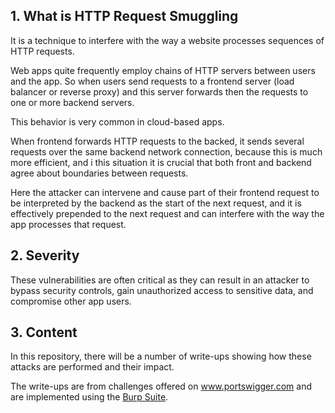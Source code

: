 ## 1. What is HTTP Request Smuggling

It is a technique to interfere with the way a website processes sequences of HTTP requests.

Web apps quite frequently employ chains of HTTP servers between users and the app. So when users send requests to a frontend server (load balancer or reverse proxy) and this server forwards then the requests to one or more backend servers.

This behavior is very common in cloud-based apps.

When frontend forwards HTTP requests to the backed, it sends several requests over the same backend network connection, because this is much more efficient, and i this situation it is crucial that both front and backend agree about boundaries between requests.

Here the attacker can intervene and cause part of their frontend request to be interpreted by the backend as the start of the next request, and it is effectively prepended to the next request and can interfere with the way the app processes that request.

## 2. Severity

These vulnerabilities are often critical as they can result in an attacker to bypass security controls, gain unauthorized access to sensitive data, and compromise other app users.

## 3. Content

In this repository, there will be a number of write-ups showing how these attacks are performed and their impact.

The write-ups are from challenges offered on www.portswigger.com and are implemented using the [Burp Suite](https://portswigger.net/burp).

